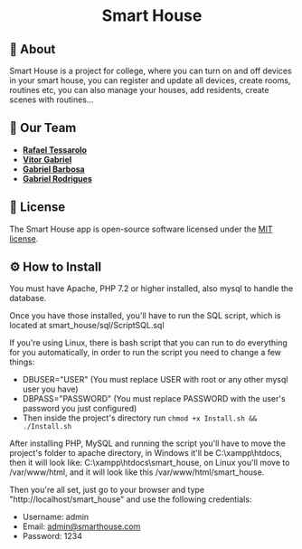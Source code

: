 <p align="center"><h1 align="center">Smart House</h1></p>

## 🧾 About
Smart House is a project for college, where you can turn on and off devices in your smart house, you can register and update all devices, create rooms, routines etc,
you can also manage your houses, add residents, create scenes with routines...

## 🤹‍ Our Team

- **[Rafael Tessarolo](https://github.com/RaFaTEOLI)**
- **[Vitor Gabriel](https://github.com/vtrgabriel)**
- **[Gabriel Barbosa](https://github.com/NemesisLink)**
- **[Gabriel Rodrigues](https://github.com/gaguinhosantos)**

## 📄 License

The Smart House app is open-source software licensed under the [MIT license](https://opensource.org/licenses/MIT).

## ⚙ How to Install

You must have Apache, PHP 7.2 or higher installed, also mysql to handle the database.

Once you have those installed, you'll have to run the SQL script, which is located at smart_house/sql/ScriptSQL.sql

If you're using Linux, there is bash script that you can run to do everything for you automatically, in order to run the script you need to change a few things:
  - DBUSER="USER" (You must replace USER with root or any other mysql user you have)
  - DBPASS="PASSWORD" (You must replace PASSWORD with the user's password you just configured)
  - Then inside the project's directory run `chmod +x Install.sh && ./Install.sh`
 
After installing PHP, MySQL and running the script you'll have to move the project's folder to apache directory, in Windows it'll be C:\xampp\htdocs\, then it will look like: C:\xampp\htdocs\smart_house, on Linux you'll move to /var/www/html, and it will look like this /var/www/html/smart_house.
  
Then you're all set, just go to your browser and type "http://localhost/smart_house" and use the following credentials:
  - Username: admin
  - Email: admin@smarthouse.com
  - Password: 1234
